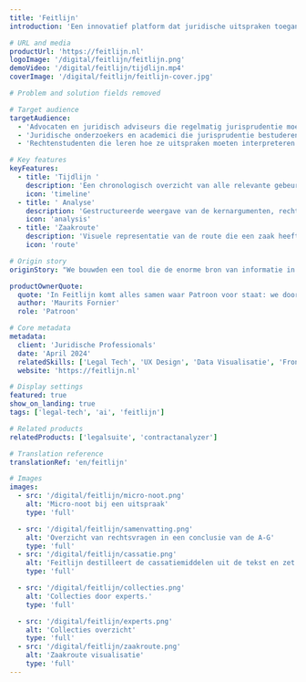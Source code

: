 ```yaml
---
title: 'Feitlijn'
introduction: 'Een innovatief platform dat juridische uitspraken toegankelijk maakt voor professionals door geavanceerde visualisatie, structurering en contextualisering van rechtspraak.'

# URL and media
productUrl: 'https://feitlijn.nl'
logoImage: '/digital/feitlijn/feitlijn.png'
demoVideo: '/digital/feitlijn/tijdlijn.mp4'
coverImage: '/digital/feitlijn/feitlijn-cover.jpg'

# Problem and solution fields removed

# Target audience
targetAudience:
  - 'Advocaten en juridisch adviseurs die regelmatig jurisprudentie moeten analyseren'
  - 'Juridische onderzoekers en academici die jurisprudentie bestuderen'
  - 'Rechtenstudenten die leren hoe ze uitspraken moeten interpreteren'

# Key features
keyFeatures:
  - title: 'Tijdlijn '
    description: 'Een chronologisch overzicht van alle relevante gebeurtenissen in een zaak, met duidelijke aanduiding van de betrokken partijen.'
    icon: 'timeline'
  - title: ' Analyse'
    description: 'Gestructureerde weergave van de kernargumenten, rechtsregels en toepassingen binnen een uitspraak.'
    icon: 'analysis'
  - title: 'Zaakroute'
    description: 'Visuele representatie van de route die een zaak heeft afgelegd door verschillende instanties.'
    icon: 'route'

# Origin story
originStory: "We bouwden een tool die de enorme bron van informatie in rechterlijke uitspraken toegankelijk maakt voor iedereen in het juridische veld. En met succes: Feitlijn wordt inmiddels dagelijks gratis gebruikt door honderden juristen, advocaten en studenten die sneller en effectiever willen werken met rechtspraak.\n\nWe zetten AI-technologie in om tekstanalyse op een nieuwe manier toe te passen op rechtspraak. Het systeem analyseert automatisch de structuur, argumentatie en chronologie van uitspraken, en presenteert deze visueel. De essentie van een uitspraak wordt direct zichtbaar: een tijdlijn brengt de chronologie in kaart, de juridische analyse structureert kernargumenten, en de zaakroute toont verbanden met gerelateerde uitspraken. Hierdoor krijg je in enkele minuten inzicht waar traditioneel veel meer tijd voor nodig was.\n\nNaast technologie maakt ook de menselijke expertise Feitlijn onderscheidend. We hebben een sociale laag gecreëerd waarin vooraanstaande juristen collecties van uitspraken samenstellen en van deskundig commentaar voorzien. Deze combinatie van AI-gedreven analyse en menselijke expertise zorgt voor een dieper begrip van jurisprudentie. Dit is juridische innovatie in de praktijk: technologie die niet vervangt, maar versterkt."

productOwnerQuote:
  quote: 'In Feitlijn komt alles samen waar Patroon voor staat: we doorbreken de muur van juridische complexiteit met goed ontwerp en slimme technologie.'
  author: 'Maurits Fornier'
  role: 'Patroon'

# Core metadata
metadata:
  client: 'Juridische Professionals'
  date: 'April 2024'
  relatedSkills: ['Legal Tech', 'UX Design', 'Data Visualisatie', 'Frontend Engineering']
  website: 'https://feitlijn.nl'

# Display settings
featured: true
show_on_landing: true
tags: ['legal-tech', 'ai', 'feitlijn']

# Related products
relatedProducts: ['legalsuite', 'contractanalyzer']

# Translation reference
translationRef: 'en/feitlijn'

# Images
images:
  - src: '/digital/feitlijn/micro-noot.png'
    alt: 'Micro-noot bij een uitspraak'
    type: 'full'

  - src: '/digital/feitlijn/samenvatting.png'
    alt: 'Overzicht van rechtsvragen in een conclusie van de A-G'
    type: 'full'
  - src: '/digital/feitlijn/cassatie.png'
    alt: 'Feitlijn destilleert de cassatiemiddelen uit de tekst en zet ze in een overzicht.'
    type: 'full'

  - src: '/digital/feitlijn/collecties.png'
    alt: 'Collecties door experts.'
    type: 'full'

  - src: '/digital/feitlijn/experts.png'
    alt: 'Collecties overzicht'
    type: 'full'
  - src: '/digital/feitlijn/zaakroute.png'
    alt: 'Zaakroute visualisatie'
    type: 'full'
---
```

